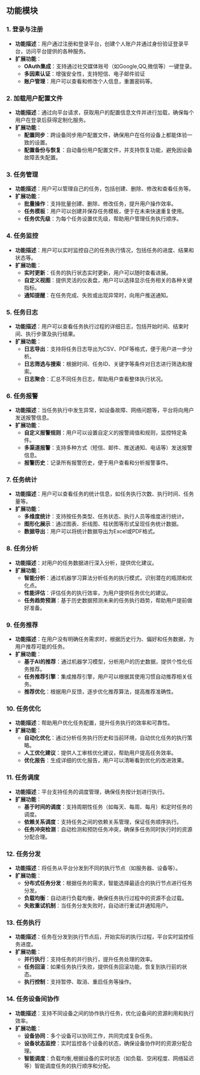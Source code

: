 ## 功能模块

### 1. **登录与注册**
   - **功能描述**：用户通过注册和登录平台，创建个人账户并通过身份验证登录平台，访问平台提供的各种服务。
   - **扩展功能**：
     - **OAuth集成**：支持通过社交媒体账号（如Google,QQ,微信等）一键登录。
     - **多因素认证**：增强安全性，支持短信、电子邮件验证
     - **账户管理**：用户可以查看和修改个人信息，重置密码等。

### 2. **加载用户配置文件**
   - **功能描述**：通过向平台请求，获取用户的配置信息文件并进行加载，确保每个用户在登录后获得定制化服务。
   - **扩展功能**：
     - **配置同步**：跨设备同步用户配置文件，确保用户在任何设备上都能体验一致的设置。
     - **配置备份与恢复**：自动备份用户配置文件，并支持恢复功能，避免因设备故障丢失配置。

### 3. **任务管理**
   - **功能描述**：用户可以管理自己的任务，包括创建、删除、修改和查看任务等。
   - **扩展功能**：
     - **批量操作**：支持批量创建、删除、修改任务，提升用户操作效率。
     - **任务模板**：用户可以创建并保存任务模板，便于在未来快速重复使用。
     - **任务优先级**：为每个任务设置优先级，帮助用户管理任务执行顺序。

### 4. **任务监控**
   - **功能描述**：用户可以实时监控自己的任务执行情况，包括任务的进度、结果和状态等。
   - **扩展功能**：
     - **实时更新**：任务的执行状态实时更新，用户可以随时查看进展。
     - **自定义视图**：提供灵活的仪表盘，用户可以选择显示任务相关的各种关键指标。
     - **通知提醒**：在任务完成、失败或出现异常时，向用户推送通知。

### 5. **任务日志**
   - **功能描述**：用户可以查看任务执行过程的详细日志，包括开始时间、结束时间、执行步骤及执行结果。
   - **扩展功能**：
     - **日志导出**：支持将任务日志导出为CSV、PDF等格式，便于用户进一步分析。
     - **日志筛选与搜索**：根据时间、任务ID、关键字等条件对日志进行筛选和搜索。
     - **日志聚合**：汇总不同任务日志，帮助用户查看整体执行状况。

### 6. **任务报警**
   - **功能描述**：当任务执行中发生异常，如设备故障、网络问题等，平台将向用户发送报警信息。
   - **扩展功能**：
     - **自定义报警规则**：用户可以设置自定义的报警阈值和规则，监控特定条件。
     - **多渠道报警**：支持多种方式（短信、邮件、推送通知、电话等）发送报警信息。
     - **报警历史**：记录所有报警历史，便于用户查看和分析报警事件。

### 7. **任务统计**
   - **功能描述**：用户可以查看任务的统计信息，如任务执行次数、执行时间、任务量等。
   - **扩展功能**：
     - **多维度统计**：支持按任务类型、任务状态、执行人员等维度进行统计。
     - **图形化展示**：通过图表、折线图、柱状图等形式呈现任务统计数据。
     - **数据导出**：用户可以将统计数据导出为Excel或PDF格式。

### 8. **任务分析**
   - **功能描述**：对用户的任务数据进行深入分析，提供优化建议。
   - **扩展功能**：
     - **智能分析**：通过机器学习算法分析任务的执行模式，识别潜在的瓶颈和优化点。
     - **性能评估**：评估任务的执行效率，为用户提供任务优化的建议。
     - **任务趋势预测**：基于历史数据预测未来的任务执行趋势，帮助用户提前做好准备。

### 9. **任务推荐**
   - **功能描述**：在用户没有明确任务需求时，根据历史行为、偏好和任务数据，为用户推荐可能的任务。
   - **扩展功能**：
     - **基于AI的推荐**：通过机器学习模型，分析用户的历史数据，提供个性化任务推荐。
     - **任务推荐引擎**：集成推荐引擎，用户可以根据其使用习惯自动推荐相关任务。
     - **推荐优化**：根据用户反馈，逐步优化推荐算法，提高推荐准确性。

### 10. **任务优化**
   - **功能描述**：帮助用户优化任务配置，提升任务执行的效率和可靠性。
   - **扩展功能**：
     - **自动化优化**：通过分析任务执行历史和当前环境，自动优化任务的执行策略。
     - **人工优化建议**：提供人工审核优化建议，帮助用户提高任务效率。
     - **优化报告**：生成详细的优化报告，用户可以清晰看到优化的改进效果。

### 11. **任务调度**
   - **功能描述**：平台支持任务的调度管理，确保任务按计划进行执行。
   - **扩展功能**：
     - **基于时间的调度**：支持周期性任务（如每天、每周、每月）和定时任务的调度。
     - **依赖关系调度**：支持任务之间的依赖关系管理，保证任务顺序执行。
     - **任务冲突检测**：自动检测和预防任务冲突，确保多任务同时执行时的资源分配合理。

### 12. **任务分发**
   - **功能描述**：将任务从平台分发到不同的执行节点（如服务器、设备等）。
   - **扩展功能**：
     - **分布式任务分发**：根据任务的需求，智能选择最适合的执行节点进行任务分发。
     - **负载均衡**：自动进行负载均衡，确保任务执行过程中的资源不会过载。
     - **失败重试机制**：当任务分发失败时，自动进行重试并通知用户。

### 13. **任务执行**
   - **功能描述**：任务在分发到执行节点后，开始实际的执行过程，平台实时监控任务进度。
   - **扩展功能**：
     - **并行执行**：支持任务的并行执行，提升任务处理的效率。
     - **任务回滚**：如果任务执行失败，提供任务回滚功能，恢复到执行前的状态。
     - **执行控制**：支持暂停、取消、重启任务等操作。

### 14. **任务设备间协作**
   - **功能描述**：支持不同设备之间的协作执行任务，优化设备间的资源利用和执行效率。
   - **扩展功能**：
     - **设备协同**：多个设备可以协同工作，共同完成复杂任务。
     - **设备状态监控**：实时监控各个设备的状态，确保设备协作时的资源分配合理。
     - **智能调度**：负载均衡,根据设备的实时状态（如负载、空闲程度、网络延迟等）智能调度任务的执行顺序和分配。







 
 
 
 
 
 
